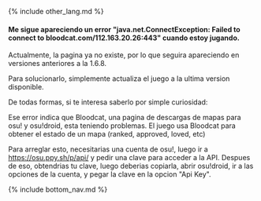 {% include other_lang.md %}

#### Me sigue apareciendo un error "java.net.ConnectException: Failed to connect to bloodcat.com/112.163.20.26:443" cuando estoy jugando.

Actualmente, la pagina ya no existe, por lo que seguira apareciendo en versiones anteriores a la 1.6.8.

Para solucionarlo, simplemente actualiza el juego a la ultima version disponible.
<!-- Explaining how was it to fix this on older versions just as a fun fact -->
De todas formas, si te interesa saberlo por simple curiosidad:

Ese error indica que Bloodcat, una pagina de descargas de mapas para osu! y osu!droid, esta teniendo problemas. El juego usa Bloodcat para obtener el estado de un mapa (ranked, approved, loved, etc)

Para arreglar esto, necesitarias una cuenta de osu!, luego ir a https://osu.ppy.sh/p/api/ y pedir una clave para acceder a la API. Despues de eso, obtendrias tu clave, luego deberias copiarla, abrir osu!droid, ir a las opciones de la cuenta, y pegar la clave en la opcion "Api Key".

<!-- Don't touch this part thank you -->
{% include bottom_nav.md %}